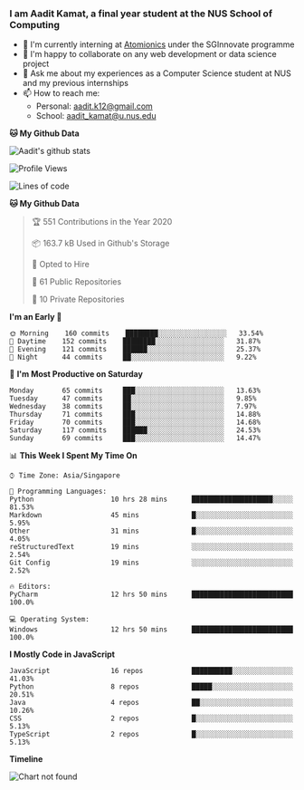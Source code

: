 ### I am Aadit Kamat, a final year student at the NUS School of Computing

- 🏢 I'm currently interning at [Atomionics](https://www.sginnovate.com/investments/atomionics) under the SGInnovate programme
- 👯 I'm happy to collaborate on any web development or data science project
- 💬 Ask me about my experiences as a Computer Science student at NUS and my previous internships
- 📫 How to reach me: 
     - Personal: aadit.k12@gmail.com
     - School: aadit_kamat@u.nus.edu

**🐱 My Github Data**  
     
![Aadit's github stats](https://github-readme-stats.vercel.app/api?username=aaditkamat&count_private=true&show_icons=true)

<!--START_SECTION:waka-->
![Profile Views](http://img.shields.io/badge/Profile%20Views-30-blue)

![Lines of code](https://img.shields.io/badge/From%20Hello%20World%20I%27ve%20Written-29.2%20million%20lines%20of%20code-blue)

**🐱 My Github Data** 

> 🏆 551 Contributions in the Year 2020
 > 
> 📦 163.7 kB Used in Github's Storage 
 > 
> 💼 Opted to Hire
 > 
> 📜 61 Public Repositories 
 > 
> 🔑 10 Private Repositories  
 > 
**I'm an Early 🐤** 

```text
🌞 Morning    160 commits    ████████░░░░░░░░░░░░░░░░░   33.54% 
🌆 Daytime    152 commits    ████████░░░░░░░░░░░░░░░░░   31.87% 
🌃 Evening    121 commits    ██████░░░░░░░░░░░░░░░░░░░   25.37% 
🌙 Night      44 commits     ██░░░░░░░░░░░░░░░░░░░░░░░   9.22%

```
📅 **I'm Most Productive on Saturday** 

```text
Monday       65 commits     ███░░░░░░░░░░░░░░░░░░░░░░   13.63% 
Tuesday      47 commits     ██░░░░░░░░░░░░░░░░░░░░░░░   9.85% 
Wednesday    38 commits     ██░░░░░░░░░░░░░░░░░░░░░░░   7.97% 
Thursday     71 commits     ███░░░░░░░░░░░░░░░░░░░░░░   14.88% 
Friday       70 commits     ███░░░░░░░░░░░░░░░░░░░░░░   14.68% 
Saturday     117 commits    ██████░░░░░░░░░░░░░░░░░░░   24.53% 
Sunday       69 commits     ███░░░░░░░░░░░░░░░░░░░░░░   14.47%

```


📊 **This Week I Spent My Time On** 

```text
⌚︎ Time Zone: Asia/Singapore

💬 Programming Languages: 
Python                   10 hrs 28 mins      ████████████████████░░░░░   81.53% 
Markdown                 45 mins             █░░░░░░░░░░░░░░░░░░░░░░░░   5.95% 
Other                    31 mins             █░░░░░░░░░░░░░░░░░░░░░░░░   4.05% 
reStructuredText         19 mins             ░░░░░░░░░░░░░░░░░░░░░░░░░   2.54% 
Git Config               19 mins             ░░░░░░░░░░░░░░░░░░░░░░░░░   2.52%

🔥 Editors: 
PyCharm                  12 hrs 50 mins      █████████████████████████   100.0%

💻 Operating System: 
Windows                  12 hrs 50 mins      █████████████████████████   100.0%

```

**I Mostly Code in JavaScript** 

```text
JavaScript               16 repos            ██████████░░░░░░░░░░░░░░░   41.03% 
Python                   8 repos             █████░░░░░░░░░░░░░░░░░░░░   20.51% 
Java                     4 repos             ██░░░░░░░░░░░░░░░░░░░░░░░   10.26% 
CSS                      2 repos             █░░░░░░░░░░░░░░░░░░░░░░░░   5.13% 
TypeScript               2 repos             █░░░░░░░░░░░░░░░░░░░░░░░░   5.13%

```


**Timeline**

![Chart not found](https://raw.githubusercontent.com/aaditkamat/aaditkamat/master/charts/bar_graph.png) 


<!--END_SECTION:waka-->

